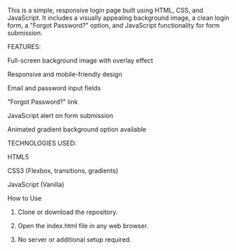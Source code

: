 This is a simple, responsive login page built using HTML, CSS, and JavaScript. It includes a visually appealing background image, a clean login form, a "Forgot Password?" option, and JavaScript functionality for form submission.


FEATURES:

Full-screen background image with overlay effect

Responsive and mobile-friendly design

Email and password input fields

"Forgot Password?" link

JavaScript alert on form submission

Animated gradient background option available


TECHNOLOGIES USED:

HTML5

CSS3 (Flexbox, transitions, gradients)

JavaScript (Vanilla)



How to Use

1. Clone or download the repository.


2. Open the index.html file in any web browser.


3. No server or additional setup required.



